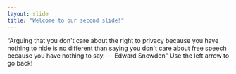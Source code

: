 ```yaml
---
layout: slide
title: "Welcome to our second slide!"
---
```

“Arguing that you don't care about the right to privacy because you have nothing to hide is no different than saying you don't care about free speech because you have nothing to say. ― Edward Snowden" 
Use the left arrow to go back!
